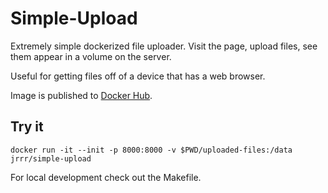 # Simple-Upload

Extremely simple dockerized file uploader. Visit the page, upload files, see
them appear in a volume on the server.

Useful for getting files off of a device that has a web browser.

Image is published to [Docker Hub](https://hub.docker.com/r/jrrr/simple-upload).

## Try it

```
docker run -it --init -p 8000:8000 -v $PWD/uploaded-files:/data jrrr/simple-upload
```

For local development check out the Makefile.
